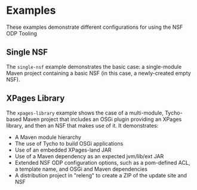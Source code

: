 # Examples

These examples demonstrate different configurations for using the NSF ODP Tooling

## Single NSF

The `single-nsf` example demonstrates the basic case: a single-module Maven project containing a basic NSF (in this case, a newly-created empty NSF).

## XPages Library

The `xpages-library` example shows the case of a multi-module, Tycho-based Maven project that includes an OSGi plugin providing an XPages library, and then an NSF that makes use of it. It demonstrates:

- A Maven module hierarchy
- The use of Tycho to build OSGi applications
- Use of an embedded XPages-land JAR
- Use of a Maven dependency as an expected jvm/lib/ext JAR
- Extended NSF ODP configuration options, such as a pom-defined ACL, a template name, and OSGi and Maven dependencies
- A distribution project in "releng" to create a ZIP of the update site and NSF